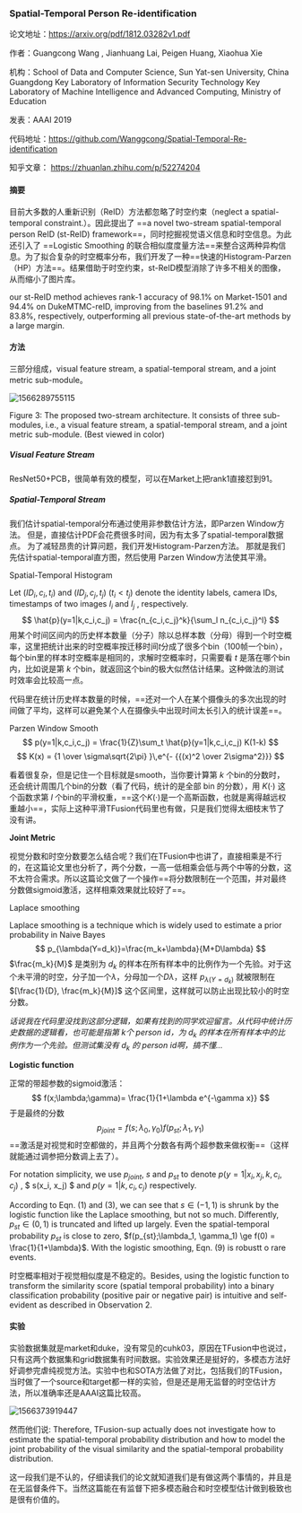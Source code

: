 ### Spatial-Temporal Person Re-identification

论文地址：https://arxiv.org/pdf/1812.03282v1.pdf

作者：Guangcong Wang , Jianhuang Lai, Peigen Huang, Xiaohua Xie

机构：School of Data and Computer Science, Sun Yat-sen University, China
Guangdong Key Laboratory of Information Security Technology
Key Laboratory of Machine Intelligence and Advanced Computing, Ministry of Education

发表：AAAI 2019

代码地址：https://github.com/Wanggcong/Spatial-Temporal-Re-identification

知乎文章： https://zhuanlan.zhihu.com/p/52274204



#### 摘要

目前大多数的人重新识别（ReID）方法都忽略了时空约束（neglect a spatial-temporal constraint.）。因此提出了 ==a novel two-stream spatial-temporal person ReID (st-ReID) framework==，同时挖掘视觉语义信息和时空信息。为此还引入了 ==Logistic Smoothing 的联合相似度度量方法==来整合这两种异构信息。为了拟合复杂的时空概率分布，我们开发了一种==快速的Histogram-Parzen（HP）方法==。结果借助于时空约束，st-ReID模型消除了许多不相关的图像，从而缩小了图片库。 

our st-ReID method achieves rank-1 accuracy of 98.1% on Market-1501 and 94.4% on DukeMTMC-reID, improving from the baselines 91.2% and 83.8%, respectively, outperforming all previous state-of-the-art methods by a large margin.



#### 方法

三部分组成，visual feature stream, a spatial-temporal stream, and a joint metric sub-module。

![1566289755115](D:\Notes\raw_images\1566289755115.png)

Figure 3: The proposed two-stream architecture. It consists of three sub-modules, i.e., a visual feature stream, a spatial-temporal stream, and a joint metric sub-module. (Best viewed in color)

##### **Visual Feature Stream**

ResNet50+PCB，很简单有效的模型，可以在Market上把rank1直接怼到91。

##### Spatial-Temporal Stream

 我们估计spatial-temporal分布通过使用非参数估计方法，即Parzen Window方法。 但是，直接估计PDF会花费很多时间，因为有太多了spatial-temporal数据点。
为了减轻昂贵的计算问题，我们开发Histogram-Parzen方法。 那就是我们先估计spatial-temporal直方图，然后使用 Parzen Window方法使其平滑。

Spatial-Temporal Histogram

Let $(ID_i, c_i, t_i)$ and $(ID_j, c_j, t_j)$  $(t_i < t_j )$ denote the identity labels, camera IDs, timestamps of two images $I_i$ and $I_j$ , respectively.
$$
\hat{p}(y=1|k,c_i,c_j) = \frac{n_{c_i,c_j}^k}{\sum_l n_{c_i,c_j}^l}
$$
用某个时间区间内的历史样本数量（分子）除以总样本数（分母）得到一个时空概率，这里把统计出来的时空概率按迁移时间$t$分成了很多个bin（100帧一个bin），每个bin里的样本时空概率是相同的，求解时空概率时，只需要看 $t$ 是落在哪个bin内，比如说是第 $k$ 个bin，就返回这个bin的极大似然估计结果。这种做法的测试时效率会比较高一点。

代码里在统计历史样本数量的时候，==还对一个人在某个摄像头的多次出现的时间做了平均，这样可以避免某个人在摄像头中出现时间太长引入的统计误差==。

Parzen Window Smooth
$$
p(y=1|k,c_i,c_j) = \frac{1}{Z}\sum_t \hat{p}(y=1|k,c_i,c_j) K(1-k)
$$
$$
K(x) = {1 \over \sigma\sqrt{2\pi} }\,e^{- {{(x)^2 \over 2\sigma^2}}}
$$

看着很复杂，但是记住一个目标就是smooth，当你要计算第 $k$ 个bin的分数时，还会统计周围几个bin的分数（看了代码，统计的是全部 bin 的分数），用 $K(·)$ 这个函数求第 $l$ 个bin的平滑权重，==这个$K(·)$是一个高斯函数，也就是离得越远权重越小==，实际上这种平滑TFusion代码里也有做，只是我们觉得太细枝末节了没有讲。					

**Joint Metric**

视觉分数和时空分数要怎么结合呢？我们在TFusion中也讲了，直接相乘是不行的，在这篇论文里也分析了，两个分数，一高一低相乘会低与两个中等的分数，这不太符合需求。所以这篇论文做了一个操作==将分数限制在一个范围，并对最终分数做sigmoid激活，这样相乘效果就比较好了==。

Laplace smoothing

Laplace smoothing is a technique which is widely used to estimate a prior probability in Naive Bayes
$$
p_{\lambda(Y=d_k)}=\frac{m_k+\lambda}{M+D\lambda}
$$
$\frac{m_k}{M}$ 是类别为 $d_k$ 的样本在所有样本中的比例作为一个先验。对于这个未平滑的时空，分子加一个$\lambda$，分母加一个$D\lambda$，这样  $p_{\lambda(Y=d_k)}$ 就被限制在 $[\frac{1}{D}, \frac{m_k}{M}]$ 这个区间里，这样就可以防止出现比较小的时空分数。

_话说我在代码里没找到这部分逻辑，如果有找到的同学欢迎留言。从代码中统计历史数据的逻辑看，也可能是指第 k个 person id，为 $d_k$ 的样本在所有样本中的比例作为一个先验。但测试集没有 $d_k$ 的 person id啊，搞不懂…_

**Logistic function**

正常的带超参数的sigmoid激活：
$$
f(x;\lambda;\gamma)= \frac{1}{1+\lambda e^{-\gamma x}}
$$
于是最终的分数
$$
p_{joint} = f(s;\lambda_0,\gamma_0)f(p_{st};\lambda_1,\gamma_1)
$$
==激活是对视觉和时空都做的，并且两个分数各有两个超参数来做权衡==（这样就能通过调参把分数调上去了）。

For notation simplicity, we use $p_{joint}$,  $s$  and  $p_{st}$ to denote $p (y = 1|x_i,x_j, k, c_i, c_j)$ , $ s(x_i, x_j) $ and $p(y = 1|k, c_i, c_j)$ respectively. 

According to Eqn. (1) and (3), we can see that $s \in (-1, 1)$  is shrunk by the logistic function like the Laplace smoothing, but not so much. Differently,  $p_{st} \in (0, 1)$ is truncated and lifted up largely. Even the spatial-temporal probability $p_{st}$ is close to zero, $f(p_{st};\lambda_1, \gamma_1) \ge f(0) = \frac{1}{1+\lambda}$.  With the logistic smoothing, Eqn. (9) is robustt o rare events. 

时空概率相对于视觉相似度是不稳定的。Besides, using the logistic function to transform the similarity score (spatial temporal probability) into a binary classification probability (positive pair or negative pair) is intuitive and self-evident as described in Observation 2.

#### 实验

实验数据集就是market和duke，没有常见的cuhk03，原因在TFusion中也说过，只有这两个数据集和grid数据集有时间数据。实验效果还是挺好的，多模态方法好好调参完虐纯视觉方法。实验中也和SOTA方法做了对比，包括我们的TFusion，当时做了一个source和target都一样的实验，但是还是用无监督的时空估计方法，所以准确率还是AAAI这篇比较高。

![1566373919447](D:\Notes\raw_images\1566373919447.png)

然而他们说:  Therefore, TFusion-sup actually does not investigate how to estimate the spatial-temporal probability distribution and how to model the joint probability of the visual similarity and the spatial-temporal probability distribution.

这一段我们是不认的，仔细读我们的论文就知道我们是有做这两个事情的，并且是在无监督条件下。当然这篇能在有监督下把多模态融合和时空模型估计做到极致也是很有价值的。